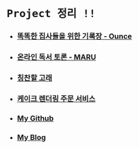 # `Project 정리 !!`

- ### [똑똑한 집사들을 위한 기록장 - Ounce](https://github.com/wjdrbs96/Today-I-Learn/blob/master/Presentation/Ounce.md)

- ### [온라인 독서 토론 - MARU](https://github.com/wjdrbs96/Today-I-Learn/blob/master/Presentation/Maru.md)

- ### [칭찬할 고래](https://github.com/wjdrbs96/Today-I-Learn/blob/master/Presentation/Praise.md)

- ### [케이크 렌더링 주문 서비스](https://github.com/wjdrbs96/Today-I-Learn/blob/master/Presentation/cake.md)

- ### [My Github](https://github.com/wjdrbs96)

- ### [My Blog](https://devlog-wjdrbs96.tistory.com/)
